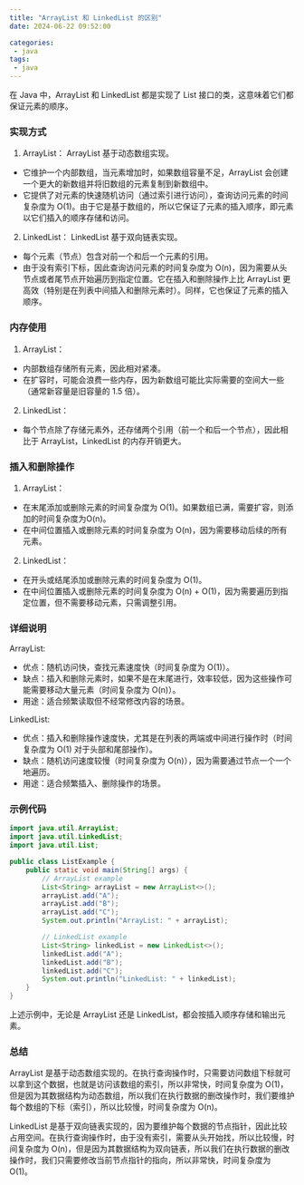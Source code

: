 ```yaml
---
title: "ArrayList 和 LinkedList 的区别"
date: 2024-06-22 09:52:00

categories:
 - java
tags:
 - java
---
```


在 Java 中，ArrayList 和 LinkedList 都是实现了 List 接口的类，这意味着它们都保证元素的顺序。

### 实现方式

1. ArrayList：
ArrayList 基于动态数组实现。
 - 它维护一个内部数组，当元素增加时，如果数组容量不足，ArrayList 会创建一个更大的新数组并将旧数组的元素复制到新数组中。
 - 它提供了对元素的快速随机访问（通过索引进行访问），查询访问元素的时间复杂度为 O(1)。由于它是基于数组的，所以它保证了元素的插入顺序，即元素以它们插入的顺序存储和访问。

2. LinkedList：
LinkedList 基于双向链表实现。
 - 每个元素（节点）包含对前一个和后一个元素的引用。
 - 由于没有索引下标，因此查询访问元素的时间复杂度为 O(n)，因为需要从头节点或者尾节点开始遍历到指定位置。它在插入和删除操作上比 ArrayList 更高效（特别是在列表中间插入和删除元素时）。同样，它也保证了元素的插入顺序。

### 内存使用

1. ArrayList：
 - 内部数组存储所有元素，因此相对紧凑。
 - 在扩容时，可能会浪费一些内存，因为新数组可能比实际需要的空间大一些（通常新容量是旧容量的 1.5 倍）。

2. LinkedList：
 - 每个节点除了存储元素外，还存储两个引用（前一个和后一个节点），因此相比于 ArrayList，LinkedList 的内存开销更大。

### 插入和删除操作

1. ArrayList：
 - 在末尾添加或删除元素的时间复杂度为 O(1)。如果数组已满，需要扩容，则添加的时间复杂度为O(n)。
 - 在中间位置插入或删除元素的时间复杂度为 O(n)，因为需要移动后续的所有元素。

2. LinkedList：
 - 在开头或结尾添加或删除元素的时间复杂度为 O(1)。
 - 在中间位置插入或删除元素的时间复杂度为 O(n) + O(1)，因为需要遍历到指定位置，但不需要移动元素，只需调整引用。

### 详细说明

ArrayList:

 - 优点：随机访问快，查找元素速度快（时间复杂度为 O(1)）。
 - 缺点：插入和删除元素时，如果不是在末尾进行，效率较低，因为这些操作可能需要移动大量元素（时间复杂度为 O(n)）。
 - 用途：适合频繁读取但不经常修改内容的场景。

LinkedList:

 - 优点：插入和删除操作速度快，尤其是在列表的两端或中间进行操作时（时间复杂度为 O(1) 对于头部和尾部操作）。
 - 缺点：随机访问速度较慢（时间复杂度为 O(n)），因为需要通过节点一个一个地遍历。
 - 用途：适合频繁插入、删除操作的场景。

### 示例代码

```java
import java.util.ArrayList;
import java.util.LinkedList;
import java.util.List;

public class ListExample {
    public static void main(String[] args) {
        // ArrayList example
        List<String> arrayList = new ArrayList<>();
        arrayList.add("A");
        arrayList.add("B");
        arrayList.add("C");
        System.out.println("ArrayList: " + arrayList);

        // LinkedList example
        List<String> linkedList = new LinkedList<>();
        linkedList.add("A");
        linkedList.add("B");
        linkedList.add("C");
        System.out.println("LinkedList: " + linkedList);
    }
}
```

上述示例中，无论是 ArrayList 还是 LinkedList，都会按插入顺序存储和输出元素。

### 总结

ArrayList 是基于动态数组实现的。在执行查询操作时，只需要访问数组下标就可以拿到这个数据，也就是访问该数组的索引，所以非常快，时间复杂度为 O(1)，但是因为其数据结构为动态数组，所以我们在执行数据的删改操作时，我们要维护每个数组的下标（索引），所以比较慢，时间复杂度为 O(n)。

LinkedList 是基于双向链表实现的，因为要维护每个数据的节点指针，因此比较占用空间。在执行查询操作时，由于没有索引，需要从头开始找，所以比较慢，时间复杂度为 O(n)，但是因为其数据结构为双向链表，所以我们在执行数据的删改操作时，我们只需要修改当前节点指针的指向，所以非常快，时间复杂度为 O(1)。